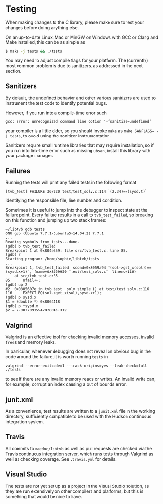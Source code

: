 # Testing

When making changes to the C library, please make sure
to test your changes before doing anything else.

On an up-to-date Linux, Mac or MinGW on Windows with
GCC or Clang and Make installed, this can be as simple as

```bash
$ make -j tests && ./tests
```

You may need to adjust compile flags for your platform. The
(currently) most common problem is due to sanitizers, as
addressed in the next section.

## Sanitizers

By default, the undefined behavior and other various sanitizers
are used to instrument the test code to identify potential bugs.

However, if you run into a compile-time error such

```
gcc: error: unrecognized command line option ‘-fsanitize=undefined’
```

your compiler is a little older, so you should invoke
`make` as `make SANFLAGS= -j tests`, to avoid using the
sanitizer instrumentation. 

Sanitizers require small runtime libraries that may require
installation, so if you run into link-time error such as missing
`ubsan`, install this library with your package manager.

## Failures

Running the tests will print any failed tests in the following
format
```
[tvb_test] FAILURE 36/320 test/test_solv.c:114 `(2.34)==(sysd.t)`
```
identifying the responsible file, line number and condition.

Sometimes it is useful to jump into the debugger to inspect
state at the failure point. Every failure results in a call to
`tvb_test_failed`, so breaking on this function and jumping up
two stack frames:

```
~/libtvb gdb tests
GNU gdb (Ubuntu 7.7.1-0ubuntu5~14.04.2) 7.7.1
...
Reading symbols from tests...done.
(gdb) b tvb_test_failed
Breakpoint 1 at 0x804e659: file src/tvb_test.c, line 85.
(gdb) r
Starting program: /home/sophie/libtvb/tests 
...
Breakpoint 1, tvb_test_failed (scond=0x8059a94 "(sol->get_x(sol))==(sysd.x+1)", fname=0x8059950 "test/test_solv.c", lineno=116)
    at src/tvb_test.c:85
85		nfail++;
(gdb) up 2
#2  0x0805607e in tvb_test__solv_simple () at test/test_solv.c:116
116		EXPECT_EQ(sol->get_x(sol),sysd.x+1);
(gdb) p sysd.x
$1 = (double *) 0x8064418
(gdb) p *sysd.x
$2 = 2.9077991554787804e-312
```

## Valgrind

Valgrind is an effective tool for checking invalid memory accesses,
invalid `free`s and memory leaks.

In particular, whenever debugging does not reveal an obvious bug in
the code around the failure, it is worth running `tests` in 

```
valgrind --error-exitcode=1 --track-origins=yes --leak-check=full ./tests
```

to see if there are any invalid memory reads or writes. An invalid write
can, for example, corrupt an index causing a out of bounds error.

## junit.xml

As a convenience, test results are written to a `junit.xml` file
in the working directory, sufficiently compatible to be used
with the Hudson continuous integration system.

## Travis

All commits to `maedoc/libtvb` as well as pull requests are checked
via the Travis continuous integration server, which runs tests through
Valgrind as well as checking coverage. See `.travis.yml` for details.

## Visual Studio

The tests are not yet set up as a project in the Visual Studio solution,
as they are run extensively on other compilers and platforms, but this is
something that would be nice to have.
